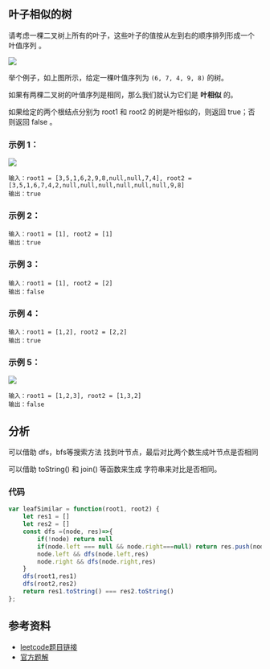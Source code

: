 ## 叶子相似的树
请考虑一棵二叉树上所有的叶子，这些叶子的值按从左到右的顺序排列形成一个 叶值序列 。

![](https://s3-lc-upload.s3.amazonaws.com/uploads/2018/07/16/tree.png)

举个例子，如上图所示，给定一棵叶值序列为 `(6, 7, 4, 9, 8)` 的树。

如果有两棵二叉树的叶值序列是相同，那么我们就认为它们是 **叶相似** 的。

如果给定的两个根结点分别为 root1 和 root2 的树是叶相似的，则返回 true；否则返回 false 。

### 示例 1：

![](https://assets.leetcode.com/uploads/2020/09/03/leaf-similar-1.jpg)

```
输入：root1 = [3,5,1,6,2,9,8,null,null,7,4], root2 = [3,5,1,6,7,4,2,null,null,null,null,null,null,9,8]
输出：true
```

### 示例 2：
```
输入：root1 = [1], root2 = [1]
输出：true
```
### 示例 3：
```
输入：root1 = [1], root2 = [2]
输出：false
```
### 示例 4：
```
输入：root1 = [1,2], root2 = [2,2]
输出：true
```
### 示例 5：
![](https://assets.leetcode.com/uploads/2020/09/03/leaf-similar-2.jpg)

```
输入：root1 = [1,2,3], root2 = [1,3,2]
输出：false
```

## 分析
可以借助 dfs，bfs等搜索方法 找到叶节点，最后对比两个数生成叶节点是否相同

可以借助 toString() 和 join() 等函数来生成 字符串来对比是否相同。


### 代码
```js
var leafSimilar = function(root1, root2) {
    let res1 = []
    let res2 = []
    const dfs =(node, res)=>{
        if(!node) return null
        if(node.left === null && node.right===null) return res.push(node.val)
        node.left && dfs(node.left,res)
        node.right && dfs(node.right,res)
    }
    dfs(root1,res1)
    dfs(root2,res2)
    return res1.toString() === res2.toString() 
};
```
## 参考资料
- [leetcode题目链接](https://leetcode-cn.com/problems/leaf-similar-trees/)
- [官方题解](https://leetcode-cn.com/problems/leaf-similar-trees/solution/xie-zi-xiang-si-de-shu-by-leetcode-solut-z0w6/)